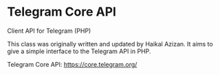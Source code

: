 # Telegram Core API
Client API for Telegram (PHP)

This class was originally written and updated by Haikal Azizan.  It aims to give a simple interface to the Telegram API in PHP.

Telegram Core API: https://core.telegram.org/

